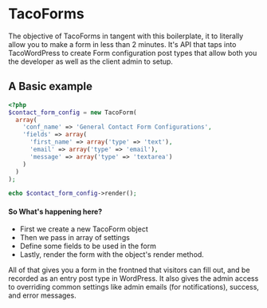 # TacoForms

The objective of TacoForms in tangent with this boilerplate, it to literally allow you to make a form in less than 2 minutes. It's API that taps into TacoWordPress to create Form configuration post types that allow both you the developer as well as the client admin to setup.

## A Basic example
```php
<?php
$contact_form_config = new TacoForm(
  array(
    'conf_name' => 'General Contact Form Configurations',
    'fields' => array(
      'first_name' => array('type' => 'text'),
      'email' => array('type' => 'email'),
      'message' => array('type' => 'textarea')
    )
  )
);

echo $contact_form_config->render();
```
#### So What's happening here?
* First we create a new TacoForm object
* Then we pass in array of settings
* Define some fields to be used in the form
* Lastly, render the form with the object's render method.

All of that gives you a form in the frontned that visitors can fill out, and be recorded as an entry post type in WordPress. It also gives the admin access to overriding common settings like admin emails (for notifications), success, and error messages.

